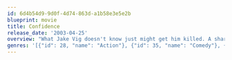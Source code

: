 ```yaml
---
id: 6d4b54d9-9d0f-4d74-863d-a1b58e3e5e2b
blueprint: movie
title: Confidence
release_date: '2003-04-25'
overview: "What Jake Vig doesn't know just might get him killed. A sharp and polished grifter, Jake has just swindled thousands of dollars from the unsuspecting Lionel Dolby with the help of his crew. It becomes clear that Lionel wasn't just any mark, he was an accountant for eccentric crime boss Winston King. Jake and his crew will have to stay one step ahead of both the criminals and the cops to finally settle their debt."
genres: '[{"id": 28, "name": "Action"}, {"id": 35, "name": "Comedy"}, {"id": 53, "name": "Thriller"}, {"id": 80, "name": "Crime"}]'
---
```

